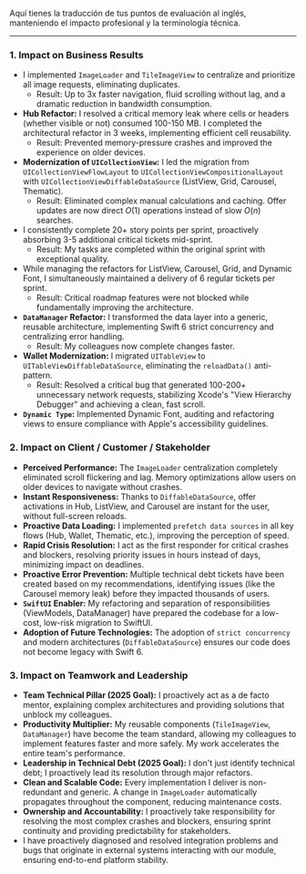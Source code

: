 Aquí tienes la traducción de tus puntos de evaluación al inglés, manteniendo el impacto profesional y la terminología técnica.

---

### 1. Impact on Business Results

* I implemented `ImageLoader` and `TileImageView` to centralize and prioritize all image requests, eliminating duplicates.
    * Result: Up to 3x faster navigation, fluid scrolling without lag, and a dramatic reduction in bandwidth consumption.
* **Hub Refactor:** I resolved a critical memory leak where cells or headers (whether visible or not) consumed 100-150 MB. I completed the architectural refactor in 3 weeks, implementing efficient cell reusability.
    * Result: Prevented memory-pressure crashes and improved the experience on older devices.
* **Modernization of `UICollectionView`:** I led the migration from `UICollectionViewFlowLayout` to `UICollectionViewCompositionalLayout` with `UICollectionViewDiffableDataSource` (ListView, Grid, Carousel, Thematic).
    * Result: Eliminated complex manual calculations and caching. Offer updates are now direct $O(1)$ operations instead of slow $O(n)$ searches.
* I consistently complete 20+ story points per sprint, proactively absorbing 3-5 additional critical tickets mid-sprint.
    * Result: My tasks are completed within the original sprint with exceptional quality.
* While managing the refactors for ListView, Carousel, Grid, and Dynamic Font, I simultaneously maintained a delivery of 6 regular tickets per sprint.
    * Result: Critical roadmap features were not blocked while fundamentally improving the architecture.
* **`DataManager` Refactor:** I transformed the data layer into a generic, reusable architecture, implementing Swift 6 strict concurrency and centralizing error handling.
    * Result: My colleagues now complete changes faster.
* **Wallet Modernization:** I migrated `UITableView` to `UITableViewDiffableDataSource`, eliminating the `reloadData()` anti-pattern.
    * Result: Resolved a critical bug that generated 100-200+ unnecessary network requests, stabilizing Xcode's "View Hierarchy Debugger" and achieving a clean, fast scroll.
* **`Dynamic Type`:** Implemented Dynamic Font, auditing and refactoring views to ensure compliance with Apple's accessibility guidelines.

### 2. Impact on Client / Customer / Stakeholder

* **Perceived Performance:** The `ImageLoader` centralization completely eliminated scroll flickering and lag. Memory optimizations allow users on older devices to navigate without crashes.
* **Instant Responsiveness:** Thanks to `DiffableDataSource`, offer activations in Hub, ListView, and Carousel are instant for the user, without full-screen reloads.
* **Proactive Data Loading:** I implemented `prefetch data sources` in all key flows (Hub, Wallet, Thematic, etc.), improving the perception of speed.
* **Rapid Crisis Resolution:** I act as the first responder for critical crashes and blockers, resolving priority issues in hours instead of days, minimizing impact on deadlines.
* **Proactive Error Prevention:** Multiple technical debt tickets have been created based on my recommendations, identifying issues (like the Carousel memory leak) before they impacted thousands of users.
* **`SwiftUI` Enabler:** My refactoring and separation of responsibilities (ViewModels, DataManager) have prepared the codebase for a low-cost, low-risk migration to SwiftUI.
* **Adoption of Future Technologies:** The adoption of `strict concurrency` and modern architectures (`DiffableDataSource`) ensures our code does not become legacy with Swift 6.

### 3. Impact on Teamwork and Leadership

* **Team Technical Pillar (2025 Goal):** I proactively act as a de facto mentor, explaining complex architectures and providing solutions that unblock my colleagues.
* **Productivity Multiplier:** My reusable components (`TileImageView`, `DataManager`) have become the team standard, allowing my colleagues to implement features faster and more safely. My work accelerates the entire team's performance.
* **Leadership in Technical Debt (2025 Goal):** I don't just identify technical debt; I proactively lead its resolution through major refactors.
* **Clean and Scalable Code:** Every implementation I deliver is non-redundant and generic. A change in `ImageLoader` automatically propagates throughout the component, reducing maintenance costs.
* **Ownership and Accountability:** I proactively take responsibility for resolving the most complex crashes and blockers, ensuring sprint continuity and providing predictability for stakeholders.
* I have proactively diagnosed and resolved integration problems and bugs that originate in external systems interacting with our module, ensuring end-to-end platform stability.
